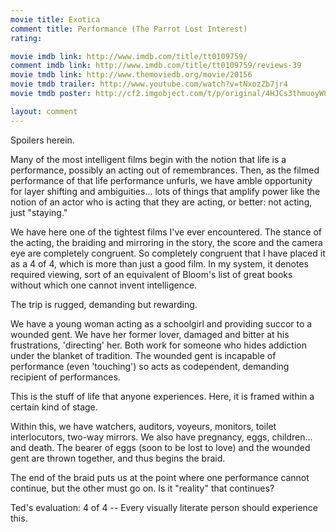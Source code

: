 ```yaml
---
movie title: Exotica
comment title: Performance (The Parrot Lost Interest)
rating: 

movie imdb link: http://www.imdb.com/title/tt0109759/
comment imdb link: http://www.imdb.com/title/tt0109759/reviews-39
movie tmdb link: http://www.themoviedb.org/movie/20156
movie tmdb trailer: http://www.youtube.com/watch?v=tNxozZb7jr4
movie tmdb poster: http://cf2.imgobject.com/t/p/original/4HJCs3thmuoyW8VyBVVhIJ7Pv1v.jpg

layout: comment
---
```


Spoilers herein.

Many of the most intelligent films begin with the notion that life is a performance, possibly an acting out of remembrances. Then, as the filmed performance of that life performance unfurls, we have amble opportunity for layer shifting and ambiguities... lots of things that amplify power like the notion of an actor who is acting that they are acting, or better: not acting, just "staying."

We have here one of the tightest films I've ever encountered. The stance of the acting, the braiding and mirroring in the story, the score and the camera eye are completely congruent. So completely congruent that I have placed it as a 4 of 4, which is more than just a good film. In my system, it denotes required viewing, sort of an equivalent of Bloom's list of great books without which one cannot invent intelligence.

The trip is rugged, demanding but rewarding.

We have a young woman acting as a schoolgirl and providing succor to a wounded gent. We have her former lover, damaged and bitter at his frustrations, 'directing' her. Both work for someone who hides addiction under the blanket of tradition. The wounded gent is incapable of performance (even 'touching') so acts as codependent, demanding recipient of performances.

This is the stuff of life that anyone experiences. Here, it is framed within a certain kind of stage.

Within this, we have watchers, auditors, voyeurs, monitors, toilet interlocutors, two-way mirrors. We also have pregnancy, eggs, children... and death. The bearer of eggs (soon to be lost to love) and the wounded gent are thrown together, and thus begins the braid. 

The end of the braid puts us at the point where one performance cannot continue, but the other must go on. Is it "reality" that continues?

Ted's evaluation: 4 of 4 -- Every visually literate person should experience this.